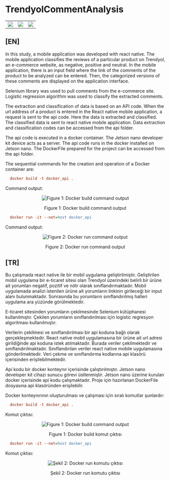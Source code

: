 # TrendyolCommentAnalysis
<table>
    <tr>
        <td>
            <img src="https://github.com/hediyeorhan/TextClassificationAndSearching/assets/59260491/f0ad0d69-2d62-4e79-aafc-97e19d56137a">
        </td>
        <td>
            <img src="https://github.com/hediyeorhan/TextClassificationAndSearching/assets/59260491/3e892317-3b04-46d9-93d8-f14f37d1eba8">
        </td>
        <td>
            <img src="https://github.com/hediyeorhan/TextClassificationAndSearching/assets/59260491/02a606ed-50fc-4da7-a05b-7e336c363413">
        </td>
    </tr>
</table>
<h2> [EN] </h2>

In this study, a mobile application was developed with react native. The mobile application classifies the reviews of a particular product on Trendyol, an e-commerce website, as negative, positive and neutral. In the mobile application, there is an input field where the link of the comments of the product to be analyzed can be entered. Then, the categorized versions of these comments are displayed on the application interface.

Selenium library was used to pull comments from the e-commerce site. Logistic regression algorithm was used to classify the extracted comments.

The extraction and classification of data is based on an API code. When the url address of a product is entered in the React native mobile application, a request is sent to the api code. Here the data is extracted and classified. The classified data is sent to react native mobile application. Data extraction and classification codes can be accessed from the api folder.

The api code is executed in a docker container.  The Jetson nano developer kit device acts as a server. The api code runs in the docker installed on Jetson nano. The DockerFile prepared for the project can be accessed from the api folder.

The sequential commands for the creation and operation of a Docker container are:

```ini
  docker build -t docker_api .
  ```
Command output: 

<div align="center">
    <img src="https://github.com/hediyeorhan/TextClassificationAndSearching/assets/59260491/b156f33d-ea1e-4e55-9e20-e06c634ec8dc" alt="Figure 1: Docker build command output">
</div>
<div align="center">
    <p>Figure 1: Docker build command output </p>
</div>

```ini
  docker run -it --net=host docker_api
  ```
Command output: 

<div align="center">
    <img src="https://github.com/hediyeorhan/TextClassificationAndSearching/assets/59260491/ae07a972-7a63-4e1d-8b91-46ed5baec9e9" alt="Figure 2: Docker run command output">
</div>
<div align="center">
    <p>Figure 2: Docker run command output </p>
</div>


<h2> [TR] </h2>

Bu çalışmada react native ile bir mobil uygulama geliştirilmiştir. Geliştirilen mobil uygulama bir e-ticaret sitesi olan Trendyol üzerindeki belirli bir ürüne ait yorumları  negatif, pozitif ve nötr olarak sınıflandırmaktadır. Mobil uygulamada analizi istenilen ürüne ait yorumların linkinin girileceği bir input alanı bulunmaktadır. Sonrasında bu yorumların sınıflandırılmış halleri uygulama ara yüzünde görülmektedir.

E-ticaret sitesinden yorumların çekilmesinde Selenium kütüphanesi kullanılmıştır. Çekilen yorumların sınıflandırılması için logistic regresyon algoritması kullanılmıştır.

Verilerin çekilmesi ve sınıflandırılması bir api koduna bağlı olarak gerçekleşmektedir. React native mobil uygulamasına bir ürüne ait url adresi girildiğinde api koduna istek atılmaktadır. Burada veriler çekilmektedir ve sınıflandırılmaktadır. Sınıflandırılan veriler react native mobile uygulamasına gönderilmektedir. Veri çekme ve sınıflandırma kodlarına api klasörü içerisinden erişilebilmektedir.

Api kodu bir docker konteynır içerisinde çalıştırılmıştır.  Jetson nano developer kit cihazı sunucu görevi üstlenmiştir. Jetson nano üzerine kurulan docker içerisinde api kodu çalışmaktadır. Proje için hazırlanan DockerFile dosyasına api klasöründen erişilebilir.

Docker konteynırının oluşturulması ve çalışması için sıralı komutlar şunlardır:

```ini
  docker build -t docker_api .
  ```

Komut çıktısı: 
<div align="center">
    <img src="https://github.com/hediyeorhan/TextClassificationAndSearching/assets/59260491/b156f33d-ea1e-4e55-9e20-e06c634ec8dc" alt="Figure 1: Docker build command output">
</div>
<div align="center">
    <p>Figure 1: Docker build komut çıktısı</p>
</div>

```ini
  docker run -it --net=host docker_api
  ```

Komut çıktısı: 

<div align="center">
    <img src="https://github.com/hediyeorhan/TextClassificationAndSearching/assets/59260491/ae07a972-7a63-4e1d-8b91-46ed5baec9e9" alt="Şekil 2: Docker run komutu çıktısı">
</div>
<div align="center">
    <p>Şekil 2: Docker run komutu çıktısı</p>
</div>

